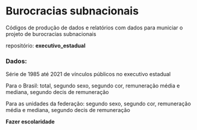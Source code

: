 
# Burocracias subnacionais


Códigos de produção de dados e relatórios com dados para municiar o projeto de burocracias subnacionais


repositório: **executivo_estadual**


### Dados:

Série de 1985 até 2021 de vínculos públicos no executivo estadual

Para o Brasil: total, segundo sexo, segundo cor, remuneração média e mediana, segundo decis de remuneração

Para as unidades da federação: segundo sexo, segundo cor, remuneração média e mediana, segundo decis de remuneração

**Fazer escolaridade**


